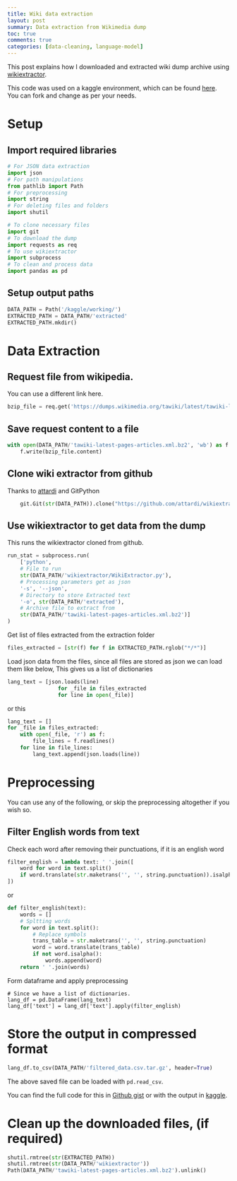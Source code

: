 ```yaml
---
title: Wiki data extraction
layout: post
summary: Data extraction from Wikimedia dump
toc: true
comments: true
categories: [data-cleaning, language-model]
---
```


This post explains how I downloaded and extracted wiki dump archive using [wikiextractor](https://github.com/attardi/wikiextractor).

This code was used on a kaggle environment, which can be found [here](https://www.kaggle.com/manimaranp/tamil-wiki-data-extraction). You can fork and change as per your needs.

# Setup

## Import required libraries

```python
# For JSON data extraction
import json
# For path manipulations
from pathlib import Path
# For preprocessing
import string
# For deleting files and folders
import shutil

# To clone necessary files
import git
# To download the dump
import requests as req
# To use wikiextractor
import subprocess
# To clean and process data
import pandas as pd
```

## Setup output paths

```python
DATA_PATH = Path('/kaggle/working/')
EXTRACTED_PATH = DATA_PATH/'extracted'
EXTRACTED_PATH.mkdir()
```

# Data Extraction

## Request file from wikipedia.
You can use a different link here.

```python
bzip_file = req.get('https://dumps.wikimedia.org/tawiki/latest/tawiki-latest-pages-articles.xml.bz2')
```
## Save request content to a file
```python
with open(DATA_PATH/'tawiki-latest-pages-articles.xml.bz2', 'wb') as f:
    f.write(bzip_file.content)
```

## Clone wiki extractor from github
Thanks to [attardi](https://github.com/attardi) and GitPython

```python
    git.Git(str(DATA_PATH)).clone("https://github.com/attardi/wikiextractor.git")
```

## Use wikiextractor to get data from the dump
This runs the wikiextractor cloned from github.

```python
run_stat = subprocess.run(
    ['python',
    # File to run
    str(DATA_PATH/'wikiextractor/WikiExtractor.py'),
    # Processing parameters get as json
    '-s', '--json',
    # Directory to store Extracted text
    '-o', str(DATA_PATH/'extracted'),
    # Archive file to extract from
    str(DATA_PATH/'tawiki-latest-pages-articles.xml.bz2')]
)
```
Get list of files extracted from the extraction folder

```python
files_extracted = [str(f) for f in EXTRACTED_PATH.rglob("*/*")]
```

Load json data from the files, since all files are stored as json we can load them like below, This gives us a list of dictionaries

```python
lang_text = [json.loads(line) 
                for _file in files_extracted 
                for line in open(_file)]
```
or this
```python
lang_text = []
for _file in files_extracted:
    with open(_file, 'r') as f:
        file_lines = f.readlines() 
    for line in file_lines:
        lang_text.append(json.loads(line))
```
# Preprocessing
You can use any of the following, or skip the preprocessing altogether if you wish so.


## Filter English words from text

Check each word after removing their punctuations, if it is an english word

```python
filter_english = lambda text: ' '.join([
    word for word in text.split() 
    if word.translate(str.maketrans('', '', string.punctuation)).isalpha() is False
])
```
or
```python
def filter_english(text):
    words = []
    # Spltting words
    for word in text.split():
        # Replace symbols
        trans_table = str.maketrans('', '', string.punctuation)
        word = word.translate(trans_table)
        if not word.isalpha():
            words.append(word)
    return ' '.join(words)
```
Form dataframe and apply preprocessing

```
# Since we have a list of dictionaries.
lang_df = pd.DataFrame(lang_text)
lang_df['text'] = lang_df['text'].apply(filter_english)
```

# Store the output in compressed format
```python
lang_df.to_csv(DATA_PATH/'filtered_data.csv.tar.gz', header=True)
```
The above saved file can be loaded with `pd.read_csv`. 

You can find the full code for this in [Github gist](https://gist.github.com/mani2106/97c0af61c9fde6e6cd7f6304f1b593af) or with the output in [kaggle](https://www.kaggle.com/manimaranp/tamil-wiki-data-extraction).

# Clean up the downloaded files, (if required)
```python
shutil.rmtree(str(EXTRACTED_PATH))
shutil.rmtree(str(DATA_PATH/'wikiextractor'))
Path(DATA_PATH/'tawiki-latest-pages-articles.xml.bz2').unlink()
```